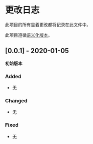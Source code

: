 # 更改日志

此项目的所有显着更改都将记录在此文件中。

此项目遵循[语义化版本](https://semver.org/lang/zh-CN/)。

## [0.0.1] - 2020-01-05
**初始版本**

### Added
- 无
### Changed
- 无
### Fixed
- 无

